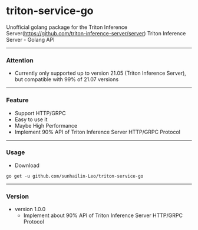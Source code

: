 # triton-service-go
Unofficial golang package for the Triton Inference Server(https://github.com/triton-inference-server/server)
Triton Inference Server - Golang API

---

### Attention

* Currently only supported up to version 21.05 (Triton Inference Server), but compatible with 99% of 21.07 versions

---

### Feature

* Support HTTP/GRPC
* Easy to use it
* Maybe High Performance
* Implement 90% API of Triton Inference Server HTTP/GRPC Protocol

--- 

### Usage

* Download
```shell
go get -u github.com/sunhailin-Leo/triton-service-go
```

---

### Version

* version 1.0.0
    * Implement about 90% API of Triton Inference Server HTTP/GRPC Protocol